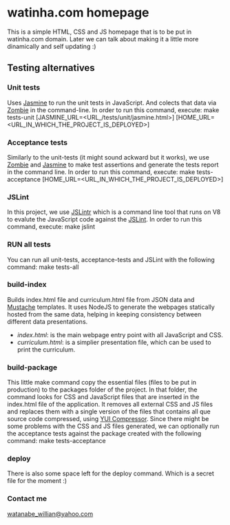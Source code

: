 watinha.com homepage
====================
This is a simple HTML, CSS and JS homepage that is to be put in watinha.com domain.
Later we can talk about making it a little more dinamically and self updating :)

Testing alternatives
--------------------

### Unit tests
Uses [Jasmine](http://pivotal.github.com/jasmine/) to run the unit tests in JavaScript. And colects that data via [Zombie](http://zombie.labnotes.org/) in the command-line. In order to run this command, execute:
    make tests-unit [JASMINE_URL=<URL_/tests/unit/jasmine.html>] [HOME_URL=<URL_IN_WHICH_THE_PROJECT_IS_DEPLOYED>]

### Acceptance tests
Similarly to the unit-tests (it might sound ackward but it works), we use [Zombie](http://zombie.labnotes.org/) and [Jasmine](http://pivotal.github.com/jasmine/) to make test assertions and generate the tests report in the command line. In order to run this command, execute:
    make tests-acceptance [HOME_URL=<URL_IN_WHICH_THE_PROJECT_IS_DEPLOYED>]

### JSLint
In this project, we use [JSLintr](http://github.com/ccoria/JSLintr) which is a command line tool that runs on V8 to evalute the JavaScript code against the [JSLint](http://www.jslint.com/). In order to run this command, execute:
    make jslint

### RUN all tests
You can run all unit-tests, acceptance-tests and JSLint with the following command:
    make tests-all

### build-index
Builds index.html file and curriculum.html file from JSON data and [Mustache](http://mustache.github.com/) templates. It uses NodeJS to generate the webpages statically hosted from the same data, helping in keeping consistency between different data presentations.
* *index.html*: is the main webpage entry point with all JavaScript and CSS.
* *curriculum.html*: is a simplier presentation file, which can be used to print the curriculum.

### build-package
This little make command copy the essential files (files to be put in production) to the packages folder of the project. In that folder, the command looks for CSS and JavaScript files that are inserted in the index.html file of the application. It removes all external CSS and JS files and replaces them with a single version of the files that contains all que source code compressed, using [YUI Compressor](http://developer.yahoo.com/yui/compressor/). Since there might be some problems with the CSS and JS files generated, we can optionally run the acceptance tests against the package created with the following command:
    make tests-acceptance

### deploy
There is also some space left for the deploy command. Which is a secret file for the moment :)

### Contact me
watanabe_willian@yahoo.com
